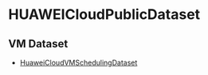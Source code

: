 # HUAWEICloudPublicDataset

## VM Dataset

+ [HuaweiCloudVMSchedulingDataset](HuaweiCloudVMSchedulingDataset/README.md)
